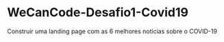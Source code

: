 # WeCanCode-Desafio1-Covid19
Construir uma landing page com as 6 melhores notícias sobre o COVID-19

